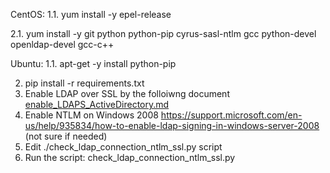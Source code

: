 CentOS:
1.1. yum install -y epel-release

2.1. yum install -y git python python-pip cyrus-sasl-ntlm gcc python-devel openldap-devel gcc-c++

Ubuntu:
1.1. apt-get -y install python-pip

2. pip install -r requirements.txt
4. Enable LDAP over SSL by the folloiwng document [enable_LDAPS_ActiveDirectory.md](enable_LDAPS_ActiveDirectory.md)
4. Enable NTLM on Windows 2008 https://support.microsoft.com/en-us/help/935834/how-to-enable-ldap-signing-in-windows-server-2008 (not sure if needed)
6. Edit ./check_ldap_connection_ntlm_ssl.py script
7. Run the script: check_ldap_connection_ntlm_ssl.py
